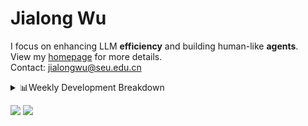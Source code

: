 #  Jialong Wu

I focus on enhancing LLM **efficiency** and building human-like **agents**.<br>
View my [homepage](https://callanwu.github.io/) for more details. <br>
Contact: jialongwu@seu.edu.cn

<details><summary>📊Weekly Development Breakdown</summary>

<!--START_SECTION:waka-->

```txt
From: 15 March 2025 - To: 22 March 2025

Total Time: 20 hrs 38 mins

Python       18 hrs 45 mins  ██████████████████████▓░░   90.87 %
Other        56 mins         █░░░░░░░░░░░░░░░░░░░░░░░░   04.60 %
Bash         33 mins         ▓░░░░░░░░░░░░░░░░░░░░░░░░   02.72 %
JSON         11 mins         ▒░░░░░░░░░░░░░░░░░░░░░░░░   00.93 %
Markdown     8 mins          ▒░░░░░░░░░░░░░░░░░░░░░░░░   00.68 %
```

<!--END_SECTION:waka-->

[![wakatime](https://wakatime.com/badge/user/c6720b29-9431-4a60-bc9d-e1fb2b6bd65f.svg)](https://wakatime.com/@c6720b29-9431-4a60-bc9d-e1fb2b6bd65f)
</details>

[![](https://img.shields.io/badge/Google%20Scholar-4385FE.svg?&color=d6d6d6&style=flat-square&logo=google-scholar)](https://scholar.google.com/citations?user=6eg2m4YAAAAJ)
![](https://komarev.com/ghpvc/?username=callanwu)
